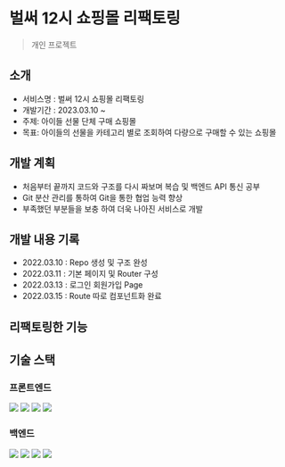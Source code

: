 # 벌써 12시 쇼핑몰 리팩토링
> 개인 프로젝트

## 소개
- 서비스명 : 벌써 12시 쇼핑몰 리팩토링
- 개발기간 : 2023.03.10 ~
- 주제: 아이들 선물 단체 구매 쇼핑몰
- 목표: 아이들의 선물을 카테고리 별로 조회하여 다량으로 구매할 수 있는 쇼핑몰

## 개발 계획
- 처음부터 끝까지 코드와 구조를 다시 짜보며 복습 및 백엔드 API 통신 공부
- Git 분산 관리를 통하여 Git을 통한 협업 능력 향상
- 부족했던 부분들을 보충 하여 더욱 나아진 서비스로 개발

## 개발 내용 기록
- 2022.03.10 : Repo 생성 및 구조 완성
- 2022.03.11 : 기본 페이지 및 Router 구성
- 2022.03.13 : 로그인 회원가입 Page
- 2022.03.15 : Route 따로 컴포넌트화 완료

## 리팩토링한 기능

## 기술 스택

### 프론트엔드
<div> 
  <img src="https://img.shields.io/badge/html5-E34F26?style=for-the-badge&logo=html5&logoColor=white"> 
  <img src="https://img.shields.io/badge/css-1572B6?style=for-the-badge&logo=css3&logoColor=white"> 
  <img src="https://img.shields.io/badge/javascript-F7DF1E?style=for-the-badge&logo=javascript&logoColor=black"> 
  <img src="https://img.shields.io/badge/react-61DAFB?style=for-the-badge&logo=react&logoColor=black"> 
</div>

### 백엔드
<div> 
  <img src="https://img.shields.io/badge/javascript-F7DF1E?style=for-the-badge&logo=javascript&logoColor=black">
  <img src="https://img.shields.io/badge/node.js-339933?style=for-the-badge&logo=Node.js&logoColor=white">
  <img src="https://img.shields.io/badge/express-000000?style=for-the-badge&logo=express&logoColor=white">
  <img src="https://img.shields.io/badge/mongoDB-47A248?style=for-the-badge&logo=MongoDB&logoColor=white">
</div>
